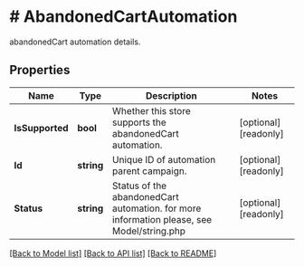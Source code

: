 # # AbandonedCartAutomation
abandonedCart automation details.

## Properties 


Name | Type | Description | Notes
------------ | ------------- | ------------- | -------------
**IsSupported**| **bool** | Whether this store supports the abandonedCart automation.  | [optional] [readonly]
**Id**| **string** | Unique ID of automation parent campaign.  | [optional] [readonly]
**Status**| **string** | Status of the abandonedCart automation. for more information please, see Model/string.php  | [optional] [readonly]


[[Back to Model list]](../../README.md#models) [[Back to API list]](../../README.md#endpoints) [[Back to README]](../../README.md)

